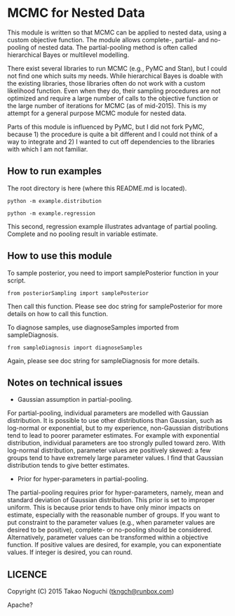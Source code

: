 MCMC for Nested Data
====================

This module is written so that MCMC can be applied to nested data, using a
custom objective function. The module allows complete-, partial- and no-pooling
of nested data. The partial-pooling method is often called hierarchical Bayes
or multilevel modelling.

There exist several libraries to run MCMC (e.g., PyMC and Stan), but I could
not find one which suits my needs. While hierarchical Bayes is doable with the
existing libraries, those libraries often do not work with a custom likelihood
function. Even when they do, their sampling procedures are not optimized and
require a large number of calls to the objective function or the large number
of iterations for MCMC (as of mid-2015).  This is my attempt for a general
purpose MCMC module for nested data.

Parts of this module is influenced by PyMC, but I did not fork PyMC, because 1)
the procedure is quite a bit different and I could not think of a way to
integrate and 2) I wanted to cut off dependencies to the libraries with which
I am not familiar.


How to run examples
-------------------

The root directory is here (where this README.md is located).

```
python -m example.distribution
```


```
python -m example.regression
```

This second, regression example illustrates advantage of partial pooling.
Complete and no pooling result in variable estimate.


How to use this module
----------------------

To sample posterior, you need to import samplePosterior function in your
script.
```
from posteriorSampling import samplePosterior
```
Then call this function. Please see doc string for samplePosterior for more
details on how to call this function.

To diagnose samples, use diagnoseSamples imported from sampleDiagnosis.
```
from sampleDiagnosis import diagnoseSamples
```
Again, please see doc string for sampleDiagnosis for more details.



Notes on technical issues
-------------------------

- Gaussian assumption in partial-pooling.

For partial-pooling, individual parameters are modelled with Gaussian
distribution.  It is possible to use other distributions than Gaussian, such as
log-normal or exponential, but to my experience, non-Gaussian distributions
tend to lead to poorer parameter estimates. For example with exponential
distribution, individual parameters are too strongly pulled toward zero. With
log-normal distribution, parameter values are positively skewed: a few groups
tend to have extremely large parameter values.  I find that Gaussian
distribution tends to give better estimates.


- Prior for hyper-parameters in partial-pooling.

The partial-pooling requires prior for hyper-parameters, namely, mean and
standard deviation of Gaussian distribution.  This prior is set to improper
uniform.  This is because prior tends to have only minor impacts on estimate,
especially with the reasonable number of groups. If you want to put constraint
to the parameter values (e.g., when parameter values are desired to be
positive), complete- or no-pooling should be considered. Alternatively,
parameter values can be transformed within a objective function. If positive
values are desired, for example, you can exponentiate values. If integer is
desired, you can round.


LICENCE
-------

Copyright (C) 2015 Takao Noguchi (tkngch@runbox.com)

Apache?
